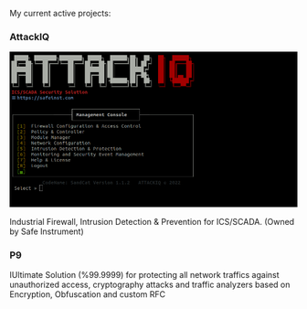 My current active projects:


### AttackIQ
![alt text](iq.png)

Industrial Firewall, Intrusion Detection & Prevention for ICS/SCADA. (Owned by Safe Instrument)


### P9

IUltimate Solution (%99.9999) for protecting all network traffics against unauthorized access, cryptography attacks and traffic analyzers based on Encryption, Obfuscation and custom RFC



